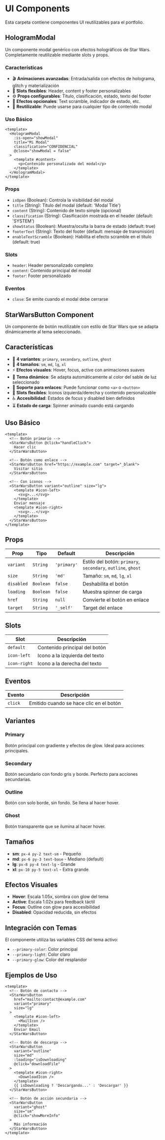 # UI Components

Esta carpeta contiene componentes UI reutilizables para el portfolio.

## HologramModal

Un componente modal genérico con efectos holográficos de Star Wars. Completamente reutilizable mediante slots y props.

### Características

- 🎬 **Animaciones avanzadas**: Entrada/salida con efectos de holograma, glitch y materialización
- 🎨 **Slots flexibles**: Header, content y footer personalizables
- ⚙️ **Props configurables**: Título, clasificación, estado, texto del footer
- 🔧 **Efectos opcionales**: Text scramble, indicador de estado, etc.
- 🎯 **Reutilizable**: Puede usarse para cualquier tipo de contenido modal

### Uso Básico

```vue
<template>
  <HologramModal
    :is-open="showModal"
    title="Mi Modal"
    classification="CONFIDENCIAL"
    @close="showModal = false"
  >
    <template #content>
      <p>Contenido personalizado del modal</p>
    </template>
  </HologramModal>
</template>
```

### Props

- `isOpen` (Boolean): Controla la visibilidad del modal
- `title` (String): Título del modal (default: 'Modal Title')
- `content` (String): Contenido de texto simple (opcional)
- `classification` (String): Clasificación mostrada en el header (default: 'SYSTEM')
- `showStatus` (Boolean): Muestra/oculta la barra de estado (default: true)
- `footerText` (String): Texto del footer (default: mensaje de transmisión)
- `enableTextScramble` (Boolean): Habilita el efecto scramble en el título (default: true)

### Slots

- `header`: Header personalizado completo
- `content`: Contenido principal del modal
- `footer`: Footer personalizado

### Eventos

- `close`: Se emite cuando el modal debe cerrarse

## StarWarsButton Component

Un componente de botón reutilizable con estilo de Star Wars que se adapta dinámicamente al tema seleccionado.

## Características

- 🎨 **4 variantes**: `primary`, `secondary`, `outline`, `ghost`
- 📏 **4 tamaños**: `sm`, `md`, `lg`, `xl`
- ⚡ **Efectos visuales**: Hover, focus, active con animaciones suaves
- 🌈 **Tema dinámico**: Se adapta automáticamente al color del sable de luz seleccionado
- 🔗 **Soporte para enlaces**: Puede funcionar como `<a>` o `<button>`
- 🎯 **Slots flexibles**: Iconos izquierda/derecha y contenido personalizable
- ♿ **Accesibilidad**: Estados de focus y disabled bien definidos
- ⏳ **Estado de carga**: Spinner animado cuando está cargando

## Uso Básico

```vue
<template>
  <!-- Botón primario -->
  <StarWarsButton @click="handleClick">
    Hacer clic
  </StarWarsButton>

  <!-- Botón como enlace -->
  <StarWarsButton href="https://example.com" target="_blank">
    Visitar sitio
  </StarWarsButton>

  <!-- Con iconos -->
  <StarWarsButton variant="outline" size="lg">
    <template #icon-left>
      <svg>...</svg>
    </template>
    Enviar mensaje
    <template #icon-right>
      <svg>...</svg>
    </template>
  </StarWarsButton>
</template>
```

## Props

| Prop | Tipo | Default | Descripción |
|------|------|---------|-------------|
| `variant` | `String` | `'primary'` | Estilo del botón: `primary`, `secondary`, `outline`, `ghost` |
| `size` | `String` | `'md'` | Tamaño: `sm`, `md`, `lg`, `xl` |
| `disabled` | `Boolean` | `false` | Deshabilita el botón |
| `loading` | `Boolean` | `false` | Muestra spinner de carga |
| `href` | `String` | `null` | Convierte el botón en enlace |
| `target` | `String` | `'_self'` | Target del enlace |

## Slots

| Slot | Descripción |
|------|-------------|
| `default` | Contenido principal del botón |
| `icon-left` | Icono a la izquierda del texto |
| `icon-right` | Icono a la derecha del texto |

## Eventos

| Evento | Descripción |
|--------|-------------|
| `click` | Emitido cuando se hace clic en el botón |

## Variantes

### Primary
Botón principal con gradiente y efectos de glow. Ideal para acciones principales.

### Secondary
Botón secundario con fondo gris y borde. Perfecto para acciones secundarias.

### Outline
Botón con solo borde, sin fondo. Se llena al hacer hover.

### Ghost
Botón transparente que se ilumina al hacer hover.

## Tamaños

- **sm**: `px-4 py-2 text-sm` - Pequeño
- **md**: `px-6 py-3 text-base` - Mediano (default)
- **lg**: `px-8 py-4 text-lg` - Grande
- **xl**: `px-10 py-5 text-xl` - Extra grande

## Efectos Visuales

- **Hover**: Escala 1.05x, sombra con glow del tema
- **Active**: Escala 1.02x para feedback táctil
- **Focus**: Outline con glow para accesibilidad
- **Disabled**: Opacidad reducida, sin efectos

## Integración con Temas

El componente utiliza las variables CSS del tema activo:
- `--primary-color`: Color principal
- `--primary-light`: Color claro
- `--primary-glow`: Color del resplandor

## Ejemplos de Uso

```vue
<template>
  <!-- Botón de contacto -->
  <StarWarsButton
    href="mailto:contact@example.com"
    variant="primary"
    size="lg"
  >
    <template #icon-left>
      <MailIcon />
    </template>
    Enviar Email
  </StarWarsButton>

  <!-- Botón de descarga -->
  <StarWarsButton
    variant="outline"
    size="md"
    :loading="isDownloading"
    @click="downloadFile"
  >
    <template #icon-right>
      <DownloadIcon />
    </template>
    {{ isDownloading ? 'Descargando...' : 'Descargar' }}
  </StarWarsButton>

  <!-- Botón de acción secundaria -->
  <StarWarsButton
    variant="ghost"
    size="sm"
    @click="showMoreInfo"
  >
    Más información
  </StarWarsButton>
</template>
```
